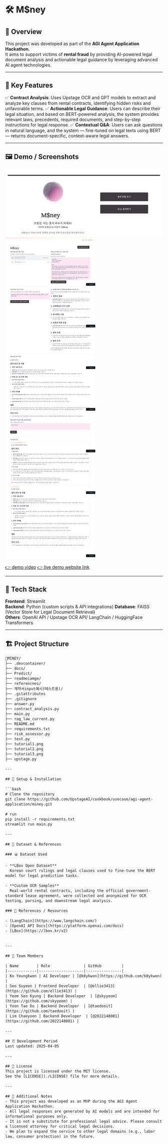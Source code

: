 # 🛠️ M$ney

## 📌 Overview
This project was developed as part of the **AGI Agent Application Hackathon**.  
It aims to support victims of **rental fraud** by providing AI-powered legal document analysis and actionable legal guidance by leveraging advanced AI agent technologies.

---

## 🚀 Key Features
✅ **Contract Analysis**: Uses Upstage OCR and GPT models to extract and analyze key clauses from rental contracts, identifying hidden risks and unfavorable terms.
✅ **Actionable Legal Guidance**: Users can describe their legal situation, and based on BERT-powered analysis, the system provides relevant laws, precedents, required documents, and step-by-step instructions for legal response.
✅ **Contextual Q&A**: Users can ask questions in natural language, and the system — fine-tuned on legal texts using BERT — returns document-specific, context-aware legal answers.

---

## 🖼️ Demo / Screenshots
![Landing](./readmeimage/landing.png)
![Functions](./readmeimage/readme.png)
  
[👉 demo video](https://www.youtube.com/watch?v=GuP2Haq75-Y)
[👉 live demo website link ](https://iamanidiot.streamlit.app/)

---

## 🧩 Tech Stack

**Frontend**: Streamlit  
**Backend**: Python (custom scripts & API integrations) 
**Database**: FAISS (Vector Store for Legal Document Retrieval)  
**Others**: OpenAI API / Upstage OCR API/ LangChain / HuggingFace Transformers

---

## 🏗️ Project Structure
```
📁MINEY/
├── .devcontainer/ 
├── docs/ 
├── Predict/ 
├── readmeiamge/ 
├── referencnes/ 
├── 계약서input예시(테스트용)/ 
├── .gitattributes 
├── .gitignore 
├── answer.py 
├── contract_analysis.py 
├── main.py 
├── rag_law_current.py 
├── README.md 
├── requirements.txt 
├── risk_assessor.py 
├── test.py 
├── tutorial1.png 
├── tutorial2.png 
├── tutorial3.png 
├── upstage.py

---

## 🔧 Setup & Installation

```bash
# Clone the repository
git clone https://github.com/UpstageAI/cookbook/usecase/agi-agent-application/miney.git

# run
pip install -r requirements.txt
streamlit run main.py

---

## 📁 Dataset & References

### 📊 Dataset Used

- **LBox Open Dataset**  
  Korean court rulings and legal clauses used to fine-tune the BERT model for legal prediction tasks.

- **Custom OCR Samples**  
  Real-world rental contracts, including the official government-standard lease agreement, were collected and anonymized for OCR testing, parsing, and downstream legal analysis.

### 🔗 References / Resources

- [LangChain](https://www.langchain.com/)
- [OpenAI API Docs](https://platform.openai.com/docs)
- [LBox](https://lbox.kr/v2)


---

## 🙌 Team Members

| Name        | Role               | GitHub         |
|-------------|--------------------|----------------|
| Ko Youngkwon | AI Developer | [@k0ykwon](https://github.com/k0ykwon) |
| Seo Suyeon | Frontend Developer  | [@ellie3413](https://github.com/ellie3413) |
| Yeom Seo Kyung | Backend Developer  | [@skyyeom](https://github.com/skyyeom) |
| Yoon Tae Du | Backend Developer  | [@taedooit](https://github.com/taedooit) |
| Lim Chaeyoon | Backend Developer  | [@2022148081](https://github.com/2022148081) |

---

## ⏰ Development Period
Last updated: 2025-04-05

---

## 📄 License
This project is licensed under the MIT license.  
See the [LICENSE](./LICENSE) file for more details.

---

## 💬 Additional Notes
- This project was developed as an MVP during the AGI Agent Application Hackathon.
- All legal responses are generated by AI models and are intended for informational purposes only.
- It is not a substitute for professional legal advice. Please consult a licensed attorney for critical legal decisions.
- We plan to expand the service to other legal domains (e.g., labor law, consumer protection) in the future.




